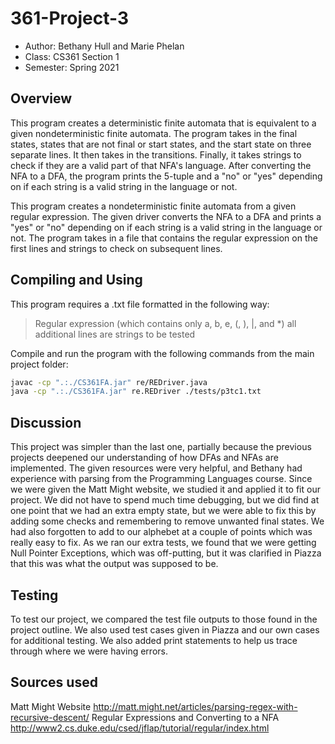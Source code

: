 # 361-Project-3
* Author: Bethany Hull and Marie Phelan
* Class: CS361 Section 1
* Semester: Spring 2021

## Overview

This program creates a deterministic finite automata that is equivalent to a given nondeterministic finite automata. The program takes in the final states, states that are not final or start states, and the start state on three separate lines. It then takes in the transitions. Finally, it takes strings to check if they are a valid part of that NFA's language. After converting the NFA to a DFA, the program prints the 5-tuple and a "no" or "yes" depending on if each string is a valid string in the language or not.

This program creates a nondeterministic finite automata from a given regular expression. The given driver converts the NFA to a DFA and prints a "yes" or "no" depending on if each string is a valid string in the language or not. The program takes in a file that contains the regular expression on the first lines and strings to check on subsequent lines. 

## Compiling and Using

This program requires a .txt file formatted in the following way:
> Regular expression (which contains only a, b, e, (, ), |, and *)
> all additional lines are strings to be tested

Compile and run the program with the following commands from the main project folder:
```bash
javac -cp ".:./CS361FA.jar" re/REDriver.java
java -cp ".:./CS361FA.jar" re.REDriver ./tests/p3tc1.txt
```

## Discussion

This project was simpler than the last one, partially because the previous projects deepened our understanding of how DFAs 
and NFAs are implemented. The given resources were very helpful, and Bethany had experience with parsing from the Programming
Languages course. Since we were given the Matt Might website, we studied it and applied it to fit our project. 
We did not have to spend much time debugging, but we did find at one point that we had an extra empty state, but we were 
able to fix this by adding some checks and remembering to remove unwanted final states. We had also forgotten to add to our
alphebet at a couple of points which was really easy to fix. As we ran our extra tests, we found that we were getting 
Null Pointer Exceptions, which was off-putting, but it was clarified in Piazza that this was what the output was supposed
to be. 

## Testing

To test our project, we compared the test file outputs to those found in the project 
outline. We also used test cases given in Piazza and our own cases for additional testing. 
We also added print statements to help us trace through where we were having errors.

## Sources used

Matt Might Website http://matt.might.net/articles/parsing-regex-with-recursive-descent/
Regular Expressions and Converting to a NFA http://www2.cs.duke.edu/csed/jflap/tutorial/regular/index.html
